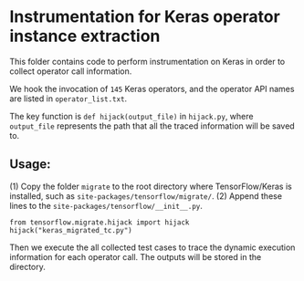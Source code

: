 # Instrumentation for Keras operator instance extraction

This folder contains code to perform instrumentation on Keras in order to collect operator call information.

We hook the invocation of `145` Keras operators, and the operator API names are listed in `operator_list.txt`.

The key function is `def hijack(output_file)` in `hijack.py`, where `output_file` represents the path that all the traced information will be saved to.

## Usage:

(1) Copy the folder `migrate` to the root directory where TensorFlow/Keras is installed, 
such as `site-packages/tensorflow/migrate/`.
(2) Append these lines to the `site-packages/tensorflow/__init__.py`.


```
from tensorflow.migrate.hijack import hijack
hijack("keras_migrated_tc.py")
```

Then we execute the all collected test cases to trace the dynamic execution information for each operator call. 
The outputs will be stored in the directory.
